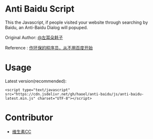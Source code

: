 # Anti Baidu Script

This the Javascript, if people visited your website through searching by Baidu, an Anti-Baidu Dialog will popuped.

Original Author: [@左耳朵耗子](http://weibo.com/haoel)

Reference : [作环保的程序员，从不用百度开始](http://coolshell.cn/articles/9308.html)

# Usage

Latest version(recommended):

```
<script type="text/javascript" src="https://cdn.jsdelivr.net/gh/haoel/anti-baidu/js/anti-baidu-latest.min.js" charset="UTF-8"></script>
```

# Contributor

* [维生素CC](http://weibo.com/fanweixiao)
